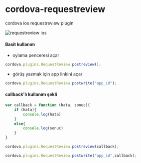 # cordova-requestreview
cordova ios requestreview plugin

![requestreview ios](https://i.imgur.com/3NMRuTN.png)

#### Basit kullanım

* oylama penceresi açar
```javascript
cordova.plugins.RequestReview.postreview();
```
* görüş yazmak için app linkini açar
```javascript
cordova.plugins.RequestReview.postwrite("app_id");
```

#### callback'lı kullanım şekli

```javascript
var callback = function (hata, sonuc){
    if (hata){
        console.log(hata)
    }
    else{
        console.log(sonuc)
    }
}

cordova.plugins.RequestReview.postreview(callback);

cordova.plugins.RequestReview.postwrite("app_id",callback);
```
